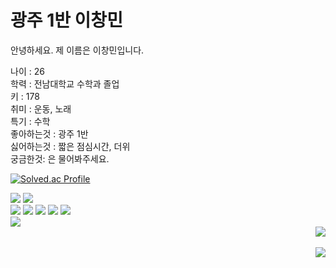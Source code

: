 # 광주 1반 이창민

안녕하세요.
제 이름은 이창민입니다.

나이 : 26  
학력 : 전남대학교 수학과 졸업  
키 : 178  
취미 : 운동, 노래  
특기 : 수학  
좋아하는것 : 광주 1반  
싫어하는것 : 짧은 점심시간, 더위  
궁금한것: 은 물어봐주세요.  

[![Solved.ac Profile](http://mazassumnida.wtf/api/v2/generate_badge?boj=dlckdals007)](https://solved.ac/dlckdals007/)


<div id='badges' align='left'>
  <img src="https://img.shields.io/badge/Python-3776AB?style=for-the-badge&logo=Python&logoColor=white"/>
  <img src="https://img.shields.io/badge/Javascript-F7DF1E?style=for-the-badge&logo=Javascript&logoColor=white"/><br>
  <img src="https://img.shields.io/badge/HTML-E34F26?style=for-the-badge&logo=HTML5&logoColor=white"/>
  <img src="https://img.shields.io/badge/CSS-1572B6?style=for-the-badge&logo=CSS3&logoColor=white"/>
  <img src="https://img.shields.io/badge/Bootstrap-7952B3?style=for-the-badge&logo=Bootstrap&logoColor=white"/>
  <img src="https://img.shields.io/badge/Django-092E20?style=for-the-badge&logo=Django&logoColor=white"/>
  <img src="https://img.shields.io/badge/vue.js-4FC08D?style=for-the-badge&logo=vue.js&logoColor=white"><br>
  <img src="https://img.shields.io/badge/Git-F05032?style=for-the-badge&logo=Git&logoColor=white"/><br>
</div>

<div align="right">
  <img src="https://komarev.com/ghpvc/?username=ChangMinL2E&style=flat&color=blue" alt=""/>
  <a href="https://solved.ac/dlckdals007"><img src="http://mazassumnida.wtf/api/mini/generate_badge?boj=dlckdals007"/></a>
</div>

<a href="https://github.com/ChangMinL2E"><img align="right" src="https://github-readme-stats.vercel.app/api/top-langs/?username=ChangMinL2E&theme=dracula&layout=compact&langs_count=10" /></a>

